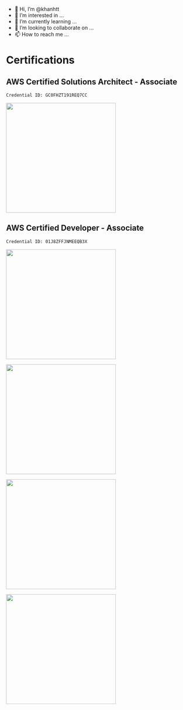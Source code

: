 - 👋 Hi, I’m @khanhtt
- 👀 I’m interested in ...
- 🌱 I’m currently learning ...
- 💞️ I’m looking to collaborate on ...
- 📫 How to reach me ...



# Certifications

## AWS Certified Solutions Architect - Associate
`Credential ID: GC0FHZT191REQ7CC`

[<img src="https://images.credly.com/size/680x680/images/0e284c3f-5164-4b21-8660-0d84737941bc/image.png" height="300">](https://aw.certmetrics.com/amazon/public/verification.aspx)


## AWS Certified Developer - Associate
`Credential ID: 01J8ZFFJNMEEQB3X`

[<img src="https://d1.awsstatic.com/training-and-certification/certification-badges/AWS-Certified-Developer-Associate_badge.5c083fa855fe82c1cf2d0c8b883c265ec72a17c0.png" height="300">](https://aw.certmetrics.com/amazon/public/verification.aspx)

[<img src="https://bta-site-images.s3.us-east-2.amazonaws.com/v1-sa.png"  height="300">](https://www.btacertified.com/dlink/ed0121c571dabe1baaca78d24ef60a8fd72a197208090cd3480f3ad168187230/certdisplayhash)

[<img src="https://bta-site-images.s3.us-east-2.amazonaws.com/v1-eth.png" height="300">](https://www.btacertified.com/dlink/bcddace03e7a50a6b5df25b8ea821b5791a3d2f0899830dd111dcad84b86f9db/certdisplayhash)


[<img src="https://images.credly.com/size/680x680/images/a2790314-008a-4c3d-9553-f5e84eb359ba/image.png" height="300">](https://www.credly.com/badges/9506ba24-3d3d-4b68-8f99-f40327ded451)


<!---
khanhtt/khanhtt is a ✨ special ✨ repository because its `README.md` (this file) appears on your GitHub profile.
You can click the Preview link to take a look at your changes.


<img src="https://d1.awsstatic.com/training-and-certification/certification-badges/AWS-Certified-Developer-Associate_badge.5c083fa855fe82c1cf2d0c8b883c265ec72a17c0.png" height="300">
<img src="https://bta-site-images.s3.us-east-2.amazonaws.com/v1-sa.png"  height="300">
<img src="https://bta-site-images.s3.us-east-2.amazonaws.com/v1-eth.png" height="300">
<img src="https://images.credly.com/size/680x680/images/a2790314-008a-4c3d-9553-f5e84eb359ba/image.png" height="300">

[![AWS Certified Developer - Associate](https://d1.awsstatic.com/training-and-certification/certification-badges/AWS-Certified-Developer-Associate_badge.5c083fa855fe82c1cf2d0c8b883c265ec72a17c0.png)](https://aw.certmetrics.com/amazon/public/verification.aspx)

[![BTA Certified Blockchain Solution Architect](https://bta-site-images.s3.us-east-2.amazonaws.com/v1-sa.png)](https://www.btacertified.com/dlink/ed0121c571dabe1baaca78d24ef60a8fd72a197208090cd3480f3ad168187230/certdisplayhash)

[![BTA Certified Blockchain Developer - Ethereum](https://bta-site-images.s3.us-east-2.amazonaws.com/v1-eth.png)](https://www.btacertified.com/dlink/bcddace03e7a50a6b5df25b8ea821b5791a3d2f0899830dd111dcad84b86f9db/certdisplayhash)

[![Professional Scrum Master™ I (PSM I)](https://images.credly.com/size/680x680/images/a2790314-008a-4c3d-9553-f5e84eb359ba/image.png)](https://www.credly.com/badges/9506ba24-3d3d-4b68-8f99-f40327ded451)
--->
